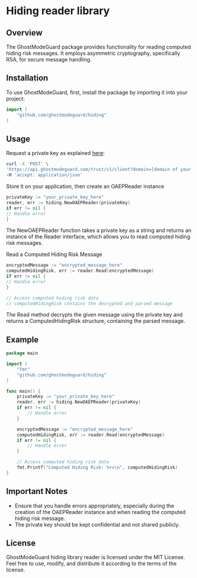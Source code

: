 # Hiding reader library

## Overview

The GhostModeGuard package provides functionality for reading computed hiding risk messages. It employs asymmetric cryptography, specifically RSA, for secure message handling.

## Installation

To use GhostModeGuard, first, install the package by importing it into your project:

```go
import (
	"github.com/ghostmodeguard/hiding"
)
```

## Usage

Request a private key as explained [here](https://www.npmjs.com/package/ghost-mode-guard-hiding):

```bash
curl -X 'POST' \
'https://api.ghostmodeguard.com/trust/v1/client?domain=[domain of your frontend application]' \
-H 'accept: application/json'
```

Store it on your application, then create an OAEPReader instance

```go
privateKey := "your_private_key_here"
reader, err := hiding.NewOAEPReader(privateKey)
if err != nil {
// Handle error
}
```

The NewOAEPReader function takes a private key as a string and returns an instance of the Reader interface, which allows you to read computed hiding risk messages.

Read a Computed Hiding Risk Message

```go
encryptedMessage := "encrypted_message_here"
computedHidingRisk, err := reader.Read(encryptedMessage)
if err != nil {
// Handle error
}

// Access computed hiding risk data
// computedHidingRisk contains the decrypted and parsed message
```

The Read method decrypts the given message using the private key and returns a ComputedHidingRisk structure, containing the parsed message.

## Example

```go
package main

import (
	"fmt"
	"github.com/ghostmodeguard/hiding"
)

func main() {
    privateKey := "your_private_key_here"
    reader, err := hiding.NewOAEPReader(privateKey)
    if err != nil {
        // Handle error
    }

    encryptedMessage := "encrypted_message_here"
    computedHidingRisk, err := reader.Read(encryptedMessage)
    if err != nil {
        // Handle error
    }

    // Access computed hiding risk data
    fmt.Printf("Computed Hiding Risk: %+v\n", computedHidingRisk)
}
```

## Important Notes

- Ensure that you handle errors appropriately, especially during the creation of the OAEPReader instance and when reading the computed hiding risk message.
- The private key should be kept confidential and not shared publicly.

## License

GhostModeGuard hiding library reader is licensed under the MIT License. Feel free to use, modify, and distribute it according to the terms of the license.
